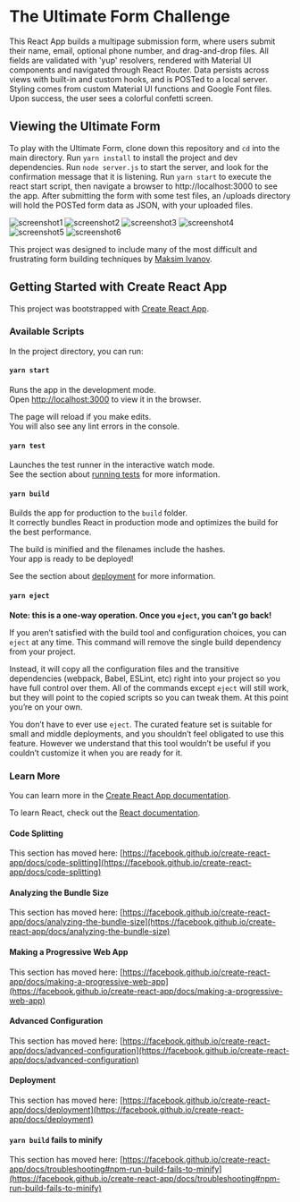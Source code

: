# The Ultimate Form Challenge

This React App builds a multipage submission form, where users submit their name, email, optional phone number, and drag-and-drop files. All fields are validated with 'yup' resolvers, rendered with Material UI components and navigated through React Router. Data persists across views with built-in and custom hooks, and is POSTed to a local server. Styling comes from custom Material UI functions and Google Font files. Upon success, the user sees a colorful confetti screen.

## Viewing the Ultimate Form

To play with the Ultimate Form, clone down this repository and `cd` into the main directory. Run `yarn install` to install the project and dev dependencies. Run `node server.js` to start the server, and look for the confirmation message that it is listening. Run `yarn start` to execute the react start script, then navigate a browser to http://localhost:3000 to see the app. After submitting the form with some test files, an /uploads directory will hold the POSTed form data as JSON, with your uploaded files.

![screenshot1](https://github.com/kawilliams8/ultimate-form/blob/main/screenshots/Screen%20Shot%202021-01-16%20at%2012.42.03%20PM.png)
![screenshot2](https://github.com/kawilliams8/ultimate-form/blob/main/screenshots/Screen%20Shot%202021-01-16%20at%2012.42.38%20PM.png)
![screenshot3](https://github.com/kawilliams8/ultimate-form/blob/main/screenshots/Screen%20Shot%202021-01-16%20at%2012.42.57%20PM.png)
![screenshot4](https://github.com/kawilliams8/ultimate-form/blob/main/screenshots/Screen%20Shot%202021-01-16%20at%2012.43.10%20PM.png)
![screenshot5](https://github.com/kawilliams8/ultimate-form/blob/main/screenshots/Screen%20Shot%202021-01-16%20at%2012.43.56%20PM.png)
![screenshot6](https://github.com/kawilliams8/ultimate-form/blob/main/screenshots/Screen%20Shot%202021-01-16%20at%2012.44.07%20PM.png)

This project was designed to include many of the most difficult and frustrating form building techniques by [Maksim Ivanov](https://www.youtube.com/watch?v=U-iz8b4RExA).

## Getting Started with Create React App

This project was bootstrapped with [Create React App](https://github.com/facebook/create-react-app).

### Available Scripts

In the project directory, you can run:

#### `yarn start`

Runs the app in the development mode.\
Open [http://localhost:3000](http://localhost:3000) to view it in the browser.

The page will reload if you make edits.\
You will also see any lint errors in the console.

#### `yarn test`

Launches the test runner in the interactive watch mode.\
See the section about [running tests](https://facebook.github.io/create-react-app/docs/running-tests) for more information.

#### `yarn build`

Builds the app for production to the `build` folder.\
It correctly bundles React in production mode and optimizes the build for the best performance.

The build is minified and the filenames include the hashes.\
Your app is ready to be deployed!

See the section about [deployment](https://facebook.github.io/create-react-app/docs/deployment) for more information.

#### `yarn eject`

**Note: this is a one-way operation. Once you `eject`, you can’t go back!**

If you aren’t satisfied with the build tool and configuration choices, you can `eject` at any time. This command will remove the single build dependency from your project.

Instead, it will copy all the configuration files and the transitive dependencies (webpack, Babel, ESLint, etc) right into your project so you have full control over them. All of the commands except `eject` will still work, but they will point to the copied scripts so you can tweak them. At this point you’re on your own.

You don’t have to ever use `eject`. The curated feature set is suitable for small and middle deployments, and you shouldn’t feel obligated to use this feature. However we understand that this tool wouldn’t be useful if you couldn’t customize it when you are ready for it.

### Learn More

You can learn more in the [Create React App documentation](https://facebook.github.io/create-react-app/docs/getting-started).

To learn React, check out the [React documentation](https://reactjs.org/).

#### Code Splitting

This section has moved here: [https://facebook.github.io/create-react-app/docs/code-splitting](https://facebook.github.io/create-react-app/docs/code-splitting)

#### Analyzing the Bundle Size

This section has moved here: [https://facebook.github.io/create-react-app/docs/analyzing-the-bundle-size](https://facebook.github.io/create-react-app/docs/analyzing-the-bundle-size)

#### Making a Progressive Web App

This section has moved here: [https://facebook.github.io/create-react-app/docs/making-a-progressive-web-app](https://facebook.github.io/create-react-app/docs/making-a-progressive-web-app)

#### Advanced Configuration

This section has moved here: [https://facebook.github.io/create-react-app/docs/advanced-configuration](https://facebook.github.io/create-react-app/docs/advanced-configuration)

#### Deployment

This section has moved here: [https://facebook.github.io/create-react-app/docs/deployment](https://facebook.github.io/create-react-app/docs/deployment)

#### `yarn build` fails to minify

This section has moved here: [https://facebook.github.io/create-react-app/docs/troubleshooting#npm-run-build-fails-to-minify](https://facebook.github.io/create-react-app/docs/troubleshooting#npm-run-build-fails-to-minify)
